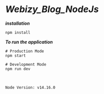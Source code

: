 # **_Webizy_Blog_NodeJs_**

**_installation_**
```
npm install
```

**_To run the application_**
```
# Production Mode
npm start

# Development Mode
npm run dev
```

<br />

```
Node Version: v14.16.0
```